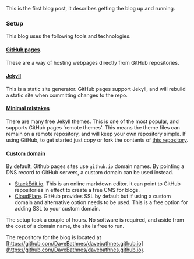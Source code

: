 This is the first blog post, it describes getting the blog up and running.

### Setup

This blog uses the following tools and technologies.

#### [GitHub pages](https://pages.github.com/). 

These are a way of hosting webpages directly from GitHub repositories. 

#### [Jekyll](https://jekyllrb.com/)

This is a static site generator. GitHub pages support Jekyll, and will rebuild a static site when committing changes to the repo.

#### [Minimal mistakes](https://mmistakes.github.io/minimal-mistakes/)

There are many free Jekyll themes. This is one of the most popular, and supports GitHub pages 'remote themes'. This means the theme files can remain on a remote repository, and will keep your own repository simple. If using GitHub, to get started just copy or fork the contents of [this repository](https://github.com/mmistakes/mm-github-pages-starter).

#### [Custom domain](https://help.github.com/en/github/working-with-github-pages/configuring-a-custom-domain-for-your-github-pages-site)

By default, Github pages sites use `github.io` domain names. By pointing a DNS record to GitHub servers, a custom domain can be used instead.
- [StackEdit.io](). This is an online markdown editor. it can point to GitHub repositories in effect to create a free CMS for blogs.
- [CloudFlare](https://www.cloudflare.com/en-gb/). GitHub provides SSL by default but if using a custom domain and alternative option needs to be used. This is a free option for adding SSL to your custom domain.

The setup took a couple of hours. No software is required, and aside from the cost of a domain name, the site is free to run.

The repository for the blog is located at [https://github.com/DaveBathnes/davebathnes.github.io](https://github.com/DaveBathnes/davebathnes.github.io).

<!--stackedit_data:
eyJwcm9wZXJ0aWVzIjoidGl0bGU6IFwiRmlyc3QgcG9zdFwiXG
5kYXRlOiAyMDIwLTAxLTMxVDE2OjAwXG5jYXRlZ29yaWVzOlxu
ICAtIGJsb2dcbnRhZ3M6XG4gIC0gSmVreWxsXG4gIC0gTWFya2
Rvd25cbiAgLSBNZXJtYWlkXG4gIC0gQmxvZ1xucHVibGlzaGVk
OiBmYWxzZVxuXG5cblxuIiwiaGlzdG9yeSI6WzE0MDI4NDg0MC
wtNzY3MTE3NDI5LDkyMjg2Njc4NiwtMTE3MzgzNjg2MiwxNDY4
MTA5NzQ4LC0yMTIyNDAwNTUzLC0xNDY1Nzk3MDg1LC05ODY1OD
Y5NzQsNDI5MDEwMzA5LDUxMTgxMjcwM119
-->